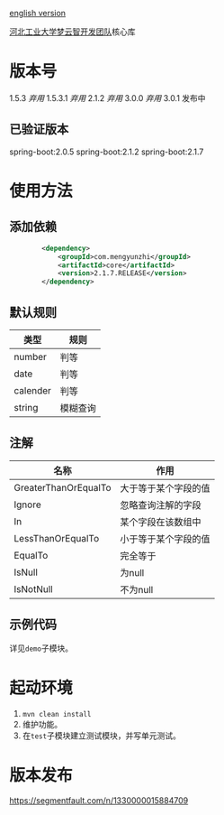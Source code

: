 [english version](./readme.en.md)

[河北工业大学梦云智开发团队](http://www.mengyunzhi.com)核心库

# 版本号
1.5.3 *弃用*
1.5.3.1 *弃用*
2.1.2 *弃用*
3.0.0 *弃用*
3.0.1 发布中

## 已验证版本
spring-boot:2.0.5
spring-boot:2.1.2
spring-boot:2.1.7
# 使用方法
## 添加依赖
```xml
        <dependency>
            <groupId>com.mengyunzhi</groupId>
            <artifactId>core</artifactId>
            <version>2.1.7.RELEASE</version>
        </dependency>
```

## 默认规则
类型 | 规则
--- | ---
number | 判等
date | 判等
calender | 判等
string | 模糊查询

## 注解
名称 | 作用
--- | ---
GreaterThanOrEqualTo | 大于等于某个字段的值
Ignore | 忽略查询注解的字段
In | 某个字段在该数组中
LessThanOrEqualTo | 小于等于某个字段的值
EqualTo | 完全等于
IsNull | 为null
IsNotNull | 不为null

## 示例代码
详见`demo`子模块。

# 起动环境
1. `mvn clean install`
2. 维护功能。
3. 在`test`子模块建立测试模块，并写单元测试。

# 版本发布
https://segmentfault.com/n/1330000015884709

